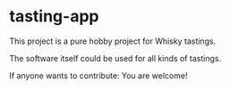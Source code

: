 # tasting-app
This project is a pure hobby project for Whisky tastings.

The software itself could be used for all kinds of tastings.

If anyone wants to contribute: You are welcome!
